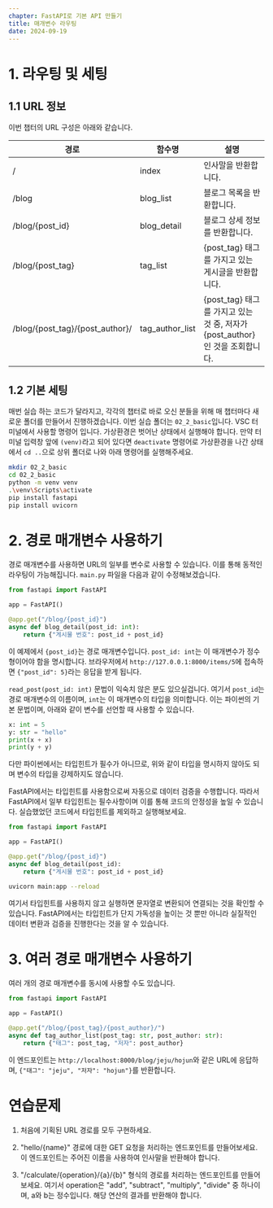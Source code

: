 ```yaml
---
chapter: FastAPI로 기본 API 만들기
title: 매개변수 라우팅
date: 2024-09-19
---
```


# 1. 라우팅 및 세팅

## 1.1 URL 정보

이번 챕터의 URL 구성은 아래와 같습니다.

| 경로 | 함수명 | 설명 |
| --- | --- | --- |
| / | index | 인사말을 반환합니다. |
| /blog | blog_list | 블로그 목록을 반환합니다. |
| /blog/{post_id} | blog_detail | 블로그 상세 정보를 반환합니다. |
| /blog/{post_tag} | tag_list | {post_tag} 태그를 가지고 있는 게시글을 반환합니다. |
| /blog/{post_tag}/{post_author}/ | tag_author_list | {post_tag} 태그를 가지고 있는 것 중, 저자가 {post_author}인 것을 조회합니다. |

## 1.2 기본 세팅

매번 실습 하는 코드가 달라지고, 각각의 챕터로 바로 오신 분들을 위해 매 챕터마다 새로운 폴더를 만들어서 진행하겠습니다. 이번 실습 폴더는 `02_2_basic`입니다. VSC 터미널에서 사용할 명령어 입니다. 가상환경은 벗어난 상태에서 실행해야 합니다. 만약 터미널 입력창 앞에 `(venv)`라고 되어 있다면 `deactivate` 명령어로 가상환경을 나간 상태에서 `cd ..`으로 상위 폴더로 나와 아래 명령어를 실행해주세요.

```bash
mkdir 02_2_basic
cd 02_2_basic
python -m venv venv
.\venv\Scripts\activate
pip install fastapi
pip install uvicorn
```

# 2. 경로 매개변수 사용하기

경로 매개변수를 사용하면 URL의 일부를 변수로 사용할 수 있습니다. 이를 통해 동적인 라우팅이 가능해집니다. `main.py` 파일을 다음과 같이 수정해보겠습니다.

```python
from fastapi import FastAPI

app = FastAPI()

@app.get("/blog/{post_id}")
async def blog_detail(post_id: int):
    return {"게시물 번호": post_id + post_id}
```

이 예제에서 `{post_id}`는 경로 매개변수입니다. `post_id: int`는 이 매개변수가 정수형이어야 함을 명시합니다. 브라우저에서 `http://127.0.0.1:8000/items/5`에 접속하면 `{"post_id": 5}`라는 응답을 받게 됩니다.

`read_post(post_id: int)` 문법이 익숙치 않은 분도 있으실겁니다. 여기서 `post_id`는 경로 매개변수의 이름이며, `int`는 이 매개변수의 타입을 의미합니다. 이는 파이썬의 기본 문법이며, 아래와 같이 변수를 선언할 때 사용할 수 있습니다.

```python
x: int = 5
y: str = "hello"
print(x + x)
print(y + y)
```

다만 파이썬에서는 타입힌트가 필수가 아니므로, 위와 같이 타입을 명시하지 않아도 되며 변수의 타입을 강제하지도 않습니다.

FastAPI에서는 타입힌트를 사용함으로써 자동으로 데이터 검증을 수행합니다. 따라서 FastAPI에서 일부 타입힌트는 필수사항이며 이를 통해 코드의 안정성을 높일 수 있습니다. 실습했었던 코드에서 타입힌트를 제외하고 실행해보세요.

```python
from fastapi import FastAPI

app = FastAPI()

@app.get("/blog/{post_id}")
async def blog_detail(post_id):
    return {"게시물 번호": post_id + post_id}
```

```bash
uvicorn main:app --reload
```

여기서 타입힌트를 사용하지 않고 실행하면 문자열로 변환되어 연결되는 것을 확인할 수 있습니다. FastAPI에서는 타입힌트가 단지 가독성을 높이는 것 뿐만 아니라 실질적인 데이터 변환과 검증을 진행한다는 것을 알 수 있습니다.

# 3. 여러 경로 매개변수 사용하기

여러 개의 경로 매개변수를 동시에 사용할 수도 있습니다.

```python
from fastapi import FastAPI

app = FastAPI()

@app.get("/blog/{post_tag}/{post_author}/")
async def tag_author_list(post_tag: str, post_author: str):
    return {"태그": post_tag, "저자": post_author}
```

이 엔드포인트는 `http://localhost:8000/blog/jeju/hojun`와 같은 URL에 응답하며, `{"태그": "jeju", "저자": "hojun"}`를 반환합니다.

# 연습문제

1. 처음에 기획된 URL 경로를 모두 구현하세요.

2. "hello/{name}" 경로에 대한 GET 요청을 처리하는 엔드포인트를 만들어보세요. 이 엔드포인트는 주어진 이름을 사용하여 인사말을 반환해야 합니다.

3. "/calculate/{operation}/{a}/{b}" 형식의 경로를 처리하는 엔드포인트를 만들어보세요. 여기서 operation은 "add", "subtract", "multiply", "divide" 중 하나이며, a와 b는 정수입니다. 해당 연산의 결과를 반환해야 합니다.